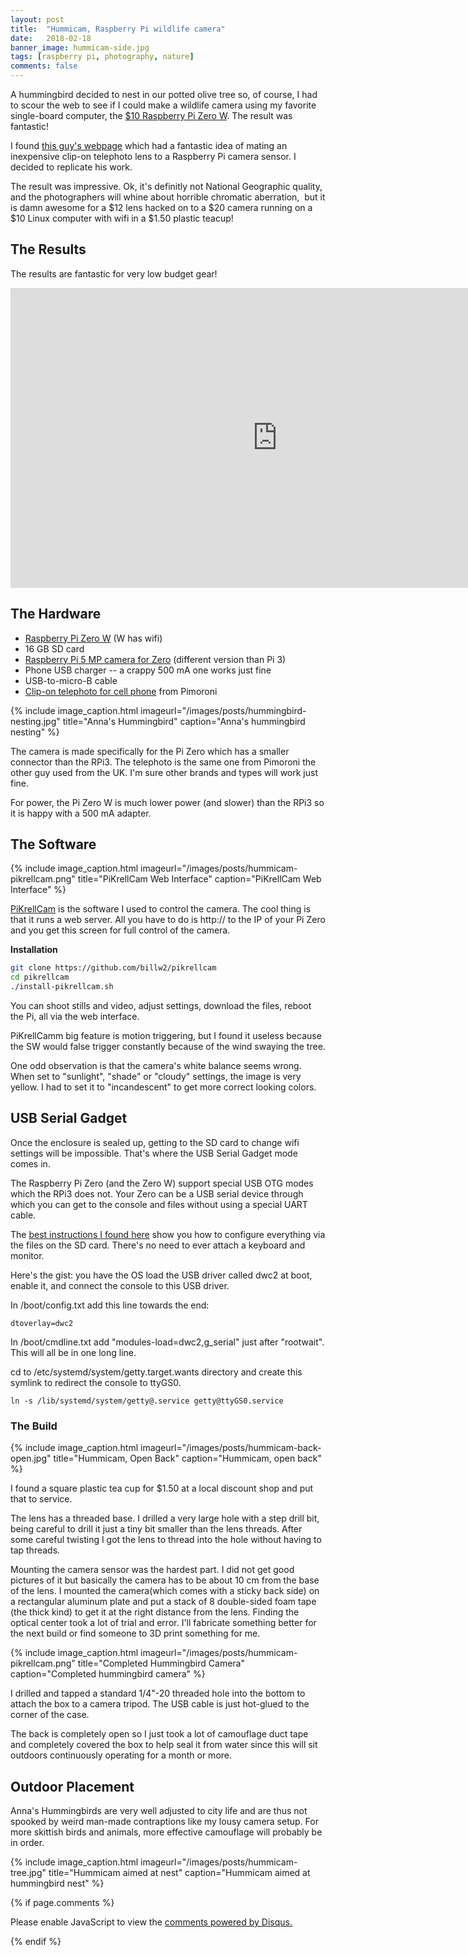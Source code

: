 ```yaml
---
layout: post
title:  "Hummicam, Raspberry Pi wildlife camera"
date:   2018-02-18
banner_image: hummicam-side.jpg
tags: [raspberry pi, photography, nature]
comments: false
---
```


A hummingbird decided to nest in our potted olive tree so, of course, I had to scour the web to see if I could make a wildlife camera using my favorite single-board computer, the [$10 Raspberry Pi Zero W](https://www.adafruit.com/product/3400). The result was fantastic!

<!--more-->

I found [this guy's webpage](http://pibat.afraidofsunlight.co.uk/pi-projects) which had a fantastic idea of mating an inexpensive clip-on telephoto lens to a Raspberry Pi camera sensor. I decided to replicate his work.

The result was impressive. Ok, it's definitly not National Geographic quality, and the photographers will whine about horrible chromatic aberration,  but it is damn awesome for a $12 lens hacked on to a $20 camera running on a $10 Linux computer with wifi in a $1.50 plastic teacup!

## The Results

The results are fantastic for very low budget gear!

<iframe src="https://www.youtube.com/embed/3Ll6AYvHUAs" width="854" height="480" frameborder="0" webkitallowfullscreen mozallowfullscreen allowfullscreen></iframe> 

## The Hardware

* [Raspberry Pi Zero W](https://www.adafruit.com/product/3400) (W has wifi)
* 16 GB SD card
* [Raspberry Pi 5 MP camera for Zero](https://www.adafruit.com/product/3508) (different version than Pi 3)
* Phone USB charger -- a crappy 500 mA one works just fine
* USB-to-micro-B cable
* [Clip-on telephoto for cell phone](https://shop.pimoroni.com/products/telephoto-lens) from Pimoroni

{% include image_caption.html imageurl="/images/posts/hummingbird-nesting.jpg" 
title="Anna's Hummingbird" caption="Anna's hummingbird nesting" %}

The camera is made specifically for the Pi Zero which has a smaller connector than the RPi3. The telephoto is the same one from Pimoroni the other guy used from the UK. I'm sure other brands and types will work just fine.

For power, the Pi Zero W is much lower power (and slower) than the RPi3 so it is happy with a 500 mA adapter.

## The Software

{% include image_caption.html imageurl="/images/posts/hummicam-pikrellcam.png" 
title="PiKrellCam Web Interface" caption="PiKrellCam Web Interface" %}

[PiKrellCam](https://github.com/billw2/pikrellcam) is the software I used to 
control the camera. The cool thing is that it runs a web server. All you have 
to do is http:// to the IP of your Pi Zero and you get this screen for full 
control of the camera.

**Installation**

```bash
git clone https://github.com/billw2/pikrellcam
cd pikrellcam
./install-pikrellcam.sh
```

You can shoot stills and video, adjust settings, download the files, reboot the Pi, all via the web interface.

PiKrellCamm big feature is motion triggering, but I found it useless because the SW would false trigger constantly because of the wind swaying the tree.

One odd observation is that the camera's white balance seems wrong. When set to "sunlight", "shade" or "cloudy" settings, the image is very yellow. I had to set it to "incandescent" to get more correct looking colors.

## USB Serial Gadget

Once the enclosure is sealed up, getting to the SD card to change wifi settings will be impossible. That's where the USB Serial Gadget mode comes in.

The Raspberry Pi Zero (and the Zero W) support special USB OTG modes which the RPi3 does not. Your Zero can be a USB serial device through which you can get to the console and files without using a special UART cable.

The [best instructions I found here](http://www.tal.org/tutorials/raspberry-pi-zero-usb-serial-console) show you how to configure everything via the files on the SD card. There's no need to ever attach a keyboard and monitor.

Here's the gist: you have the OS load the USB driver called dwc2 at boot, enable it, and connect the console to this USB driver.

In /boot/config.txt add this line towards the end:

    dtoverlay=dwc2

In /boot/cmdline.txt add "modules-load=dwc2,g_serial" just after "rootwait". This will all be in one long line.

cd to /etc/systemd/system/getty.target.wants directory and create this symlink to redirect the console to ttyGS0.

    ln -s /lib/systemd/system/getty@.service getty@ttyGS0.service

### The Build

{% include image_caption.html imageurl="/images/posts/hummicam-back-open.jpg" 
title="Hummicam, Open Back" caption="Hummicam, open back" %}

I found a square plastic tea cup for $1.50 at a local discount shop and put that to service.

The lens has a threaded base. I drilled a very large hole with a step drill bit, being careful to drill it just a tiny bit smaller than the lens threads. After some careful twisting I got the lens to thread into the hole without having to tap threads.

Mounting the camera sensor was the hardest part. I did not get good pictures of it but basically the camera has to be about 10 cm from the base of the lens. I mounted the camera(which comes with a sticky back side) on a rectangular aluminum plate and put a stack of 8 double-sided foam tape (the thick kind) to get it at the right distance from the lens. Finding the optical center took a lot of trial and error. I'll fabricate something better for the next build or find someone to 3D print something for me.

{% include image_caption.html imageurl="/images/posts/hummicam-pikrellcam.png" 
title="Completed Hummingbird Camera" caption="Completed hummingbird camera" %}

I drilled and tapped a standard 1/4"-20 threaded hole into the bottom to attach the box to a camera tripod. The USB cable is just hot-glued to the corner of the case.

The back is completely open so I just took a lot of camouflage duct tape and completely covered the box to help seal it from water since this will sit outdoors continuously operating for a month or more.

## Outdoor Placement

Anna's Hummingbirds are very well adjusted to city life and are thus not spooked by weird man-made contraptions like my lousy camera setup. For more skittish birds and animals, more effective camouflage will probably be in order.

{% include image_caption.html imageurl="/images/posts/hummicam-tree.jpg" 
title="Hummicam aimed at nest" caption="Hummicam aimed at hummingbird nest" %}

{% if page.comments %}
<div id="disqus_thread"></div>
<script>

/**
*  RECOMMENDED CONFIGURATION VARIABLES: EDIT AND UNCOMMENT THE SECTION BELOW TO INSERT DYNAMIC VALUES FROM YOUR PLATFORM OR CMS.
*  LEARN WHY DEFINING THESE VARIABLES IS IMPORTANT: https://disqus.com/admin/universalcode/#configuration-variables*/
/*
var disqus_config = function () {
this.page.url = http://vince.patronweb.com;
this.page.identifier = hummicam;
};
*/
(function() { // DON'T EDIT BELOW THIS LINE
var d = document, s = d.createElement('script');
s.src = 'https://vince-patronweb.disqus.com/embed.js';
s.setAttribute('data-timestamp', +new Date());
(d.head || d.body).appendChild(s);
})();
</script>
<noscript>Please enable JavaScript to view the <a href="https://disqus.com/?ref_noscript">comments powered by Disqus.</a></noscript>
                            
{% endif %}
